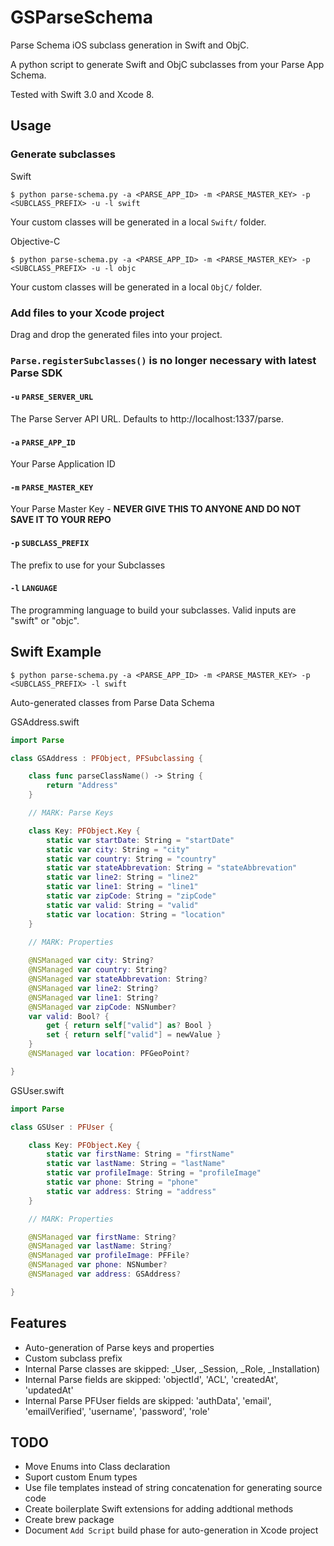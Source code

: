 # GSParseSchema
Parse Schema iOS subclass generation in Swift and ObjC.

A python script to generate Swift and ObjC subclasses from your Parse App Schema.

Tested with Swift 3.0 and Xcode 8.

## Usage

### Generate subclasses

Swift
```
$ python parse-schema.py -a <PARSE_APP_ID> -m <PARSE_MASTER_KEY> -p <SUBCLASS_PREFIX> -u -l swift
```
Your custom classes will be generated in a local `Swift/` folder.

Objective-C
```
$ python parse-schema.py -a <PARSE_APP_ID> -m <PARSE_MASTER_KEY> -p <SUBCLASS_PREFIX> -u -l objc
```
Your custom classes will be generated in a local `ObjC/` folder. 

### Add files to your Xcode project
Drag and drop the generated files into your project.

### `Parse.registerSubclasses()` is no longer necessary with latest Parse SDK

#### `-u` `PARSE_SERVER_URL`
The Parse Server API URL.  Defaults to http://localhost:1337/parse.

#### `-a` `PARSE_APP_ID`
Your Parse Application ID

#### `-m` `PARSE_MASTER_KEY`
Your Parse Master Key - **NEVER GIVE THIS TO ANYONE AND DO NOT SAVE IT TO YOUR REPO**

#### `-p` `SUBCLASS_PREFIX`
The prefix to use for your Subclasses

#### `-l` `LANGUAGE`
The programming language to build your subclasses.  Valid inputs are "swift" or "objc". 

## Swift Example
```
$ python parse-schema.py -a <PARSE_APP_ID> -m <PARSE_MASTER_KEY> -p <SUBCLASS_PREFIX> -l swift
```
Auto-generated classes from Parse Data Schema

GSAddress.swift
```swift
import Parse

class GSAddress : PFObject, PFSubclassing {

	class func parseClassName() -> String {
		return "Address"
	}

	// MARK: Parse Keys

	class Key: PFObject.Key {
		static var startDate: String = "startDate"
		static var city: String = "city"
		static var country: String = "country"
		static var stateAbbrevation: String = "stateAbbrevation"
		static var line2: String = "line2"
		static var line1: String = "line1"
		static var zipCode: String = "zipCode"
		static var valid: String = "valid"
		static var location: String = "location"
	}
		
	// MARK: Properties

	@NSManaged var city: String?
	@NSManaged var country: String?
	@NSManaged var stateAbbrevation: String?
	@NSManaged var line2: String?
	@NSManaged var line1: String?
	@NSManaged var zipCode: NSNumber?
	var valid: Bool? {
		get { return self["valid"] as? Bool }
		set { return self["valid"] = newValue }
	}
	@NSManaged var location: PFGeoPoint?

}
```

GSUser.swift
```swift
import Parse

class GSUser : PFUser {

	class Key: PFObject.Key {
		static var firstName: String = "firstName"
		static var lastName: String = "lastName"
		static var profileImage: String = "profileImage"
		static var phone: String = "phone"
		static var address: String = "address"
	}

	// MARK: Properties

	@NSManaged var firstName: String?
	@NSManaged var lastName: String?
	@NSManaged var profileImage: PFFile?
	@NSManaged var phone: NSNumber?
	@NSManaged var address: GSAddress?

}
```

## Features
- Auto-generation of Parse keys and properties
- Custom subclass prefix
- Internal Parse classes are skipped: _User, _Session, _Role, _Installation)
- Internal Parse fields are skipped: 'objectId', 'ACL', 'createdAt', 'updatedAt'
- Internal Parse PFUser fields are skipped: 'authData', 'email', 'emailVerified', 'username', 'password', 'role'

## TODO
- Move Enums into Class declaration
- Suport custom Enum types
- Use file templates instead of string concatenation for generating source code
- Create boilerplate Swift extensions for adding addtional methods
- Create brew package
- Document `Add Script` build phase for auto-generation in Xcode project
